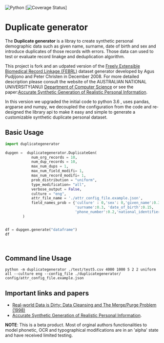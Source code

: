 
![Python](https://github.com/mayerantoine/duplicategenerator/workflows/Python%20application/badge.svg?event=push)
[![Coverage Status](https://coveralls.io/repos/github/mayerantoine/duplicategenerator/badge.svg?branch=master)]

# Duplicate generator

The **Duplicate generator** is a libray to create synthetic personal demographic data  such as given name, surname, date of birth and sex  and introduce duplicates  of those records with errors. Those data can used to test or evaluate record linakge and deduplication algorithm.

This project is fork and an udpated version of the  [Freely Extensible Biomedical Record Linkage (FEBRL)](https://sourceforge.net/projects/febrl/) dataset generator developed  by Agus Pudjijono and Peter Christen in December 2008. For more detailed description please consult the website of the  AUSTRALIAN NATIONAL UNIVERSITY(ANU) [Department of Computer Science](http://datamining.anu.edu.au/projects/linkage-publications.html) or see the paper:[Accurate Synthetic Generation of Realistic Personal Information](http://users.cecs.anu.edu.au/~christen/publications/pakdd2009-submitted.pdf).

In this version we upgraded the initial code to python 3.6 , uses pandas, argparse and numpy, we decoupled the configuration from the code and re-designed the library api to make it easy and simple to generate a customizable  synthetic duplicate personal dataset.

## Basic Usage

```python
import duplicategenerator

dupgen =  duplicategenerator.DuplicateGen(
            num_org_records = 10,
            num_dup_records = 10,
            max_num_dups = 1,
            max_num_field_modifi= 1,
            max_num_record_modifi= 1,
            prob_distribution = "uniform",
            type_modification= "all",
            verbose_output = False,
            culture = "eng",
            attr_file_name = './attr_config_file.example.json',
            field_names_prob = {'culture' : 0,'sex': 0,'given_name':0.3,
                                'surname':0.3, 'date_of_birth':0.15,
                                'phone_number':0.2,'national_identifier':0.05}
        )


df = dupgen.generate("dataframe")
df

   
```

##  Command line Usage

```
python -m duplicategenerator ./test/test5.csv 4000 1000 5 2 2 uniform all --culture eng --config_file ./duplicategenerator/
config/attr_config_file.example.json

```

## Important links and papers
* [Real-world Data is Dirty: Data Cleansing and The Merge/Purge Problem (1998)](http://citeseerx.ist.psu.edu/viewdoc/summary?doi=10.1.1.46.6676)
* [Accurate Synthetic Generation of Realistic Personal Information](http://users.cecs.anu.edu.au/~christen/publications/pakdd2009-submitted.pdf).


**NOTE**: This is a beta product. Most of orginal authors functionalities to model phonetic, OCR and typographical modifications are in an 'alpha' state and have received limited testing.